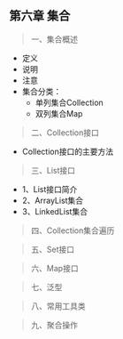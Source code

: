 ## 第六章 集合
> 一、集合概述
  - 定义
  - 说明
  - 注意
  - 集合分类：
    - 单列集合Collection
    - 双列集合Map

> 二、Collection接口
  - Collection接口的主要方法

> 三、List接口
  - 1、List接口简介
  - 2、ArrayList集合
  - 3、LinkedList集合

> 四、Collection集合遍历

> 五、Set接口

> 六、Map接口

> 七、泛型

> 八、常用工具类

> 九、聚合操作
